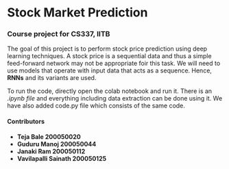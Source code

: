 # Stock Market Prediction

### Course project for CS337, IITB

The goal of this project is to perform stock price prediction using deep learning techniques. A stock price is a sequential data and thus a simple feed-forward network may not be appropriate foir this task. We will need to use models that operate with input data that acts as a sequence. Hence, **RNNs** and its variants are used.

To run the code, directly open the colab notebook and run it. There is an *.ipynb file* and everything including data extraction can be done using it. We have also added code.py file which consists of the same code.

#### Contributors
- **Teja Bale 200050020**
- **Guduru Manoj 200050044** 
- **Janaki Ram 200050112**
- **Vavilapalli Sainath 200050125**
